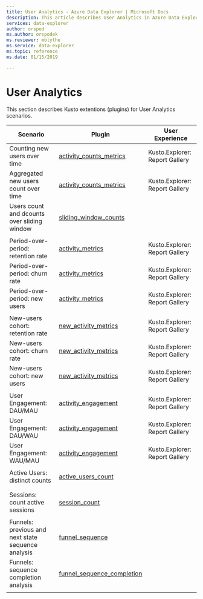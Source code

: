 ```yaml
---
title: User Analytics - Azure Data Explorer | Microsoft Docs
description: This article describes User Analytics in Azure Data Explorer.
services: data-explorer
author: orspod
ms.author: orspodek
ms.reviewer: mblythe
ms.service: data-explorer
ms.topic: reference
ms.date: 01/15/2019

---
```

# User Analytics

This section describes Kusto extentions (plugins) for User Analytics scenarios.

|Scenario|Plugin|User Experience|
|--------|------|---------------|
| Counting new users over time | [activity_counts_metrics](activity-counts-metrics-plugin.md)|Kusto.Explorer: Report Gallery|
| Aggregated new users count over time | [activity_counts_metrics](activity-counts-metrics-plugin.md)|Kusto.Explorer: Report Gallery|
| Users count and dcounts over sliding window | [sliding_window_counts](sliding-window-counts-plugin.md)||
||||
| Period-over-period: retention rate | [activity_metrics](activity-metrics-plugin.md)|Kusto.Explorer: Report Gallery|
| Period-over-period: churn rate | [activity_metrics](activity-metrics-plugin.md)|Kusto.Explorer: Report Gallery|
| Period-over-period: new users| [activity_metrics](activity-metrics-plugin.md)|Kusto.Explorer: Report Gallery|
||||
| New-users cohort: retention rate | [new_activity_metrics](new-activity-metrics-plugin.md)|Kusto.Explorer: Report Gallery|
| New-users cohort: churn rate  | [new_activity_metrics](new-activity-metrics-plugin.md)|Kusto.Explorer: Report Gallery|
| New-users cohort: new users | [new_activity_metrics](new-activity-metrics-plugin.md)|Kusto.Explorer: Report Gallery|
||||
|User Engagement: DAU/MAU|[activity_engagement](activity-engagement-plugin.md)|Kusto.Explorer: Report Gallery|
|User Engagement: DAU/WAU|[activity_engagement](activity-engagement-plugin.md)|Kusto.Explorer: Report Gallery|
|User Engagement: WAU/MAU|[activity_engagement](activity-engagement-plugin.md)|Kusto.Explorer: Report Gallery|
||||
|Active Users: distinct counts |[active_users_count](active-users-count-plugin.md)||
||||
||||
|Sessions: count active sessions|[session_count](session-count-plugin.md)||
||||
|Funnels: previous and next state sequence analysis | [funnel_sequence](funnel-sequence-plugin.md)||
|Funnels: sequence completion analysis|[funnel_sequence_completion](funnel-sequence-completion-plugin.md)||
||||